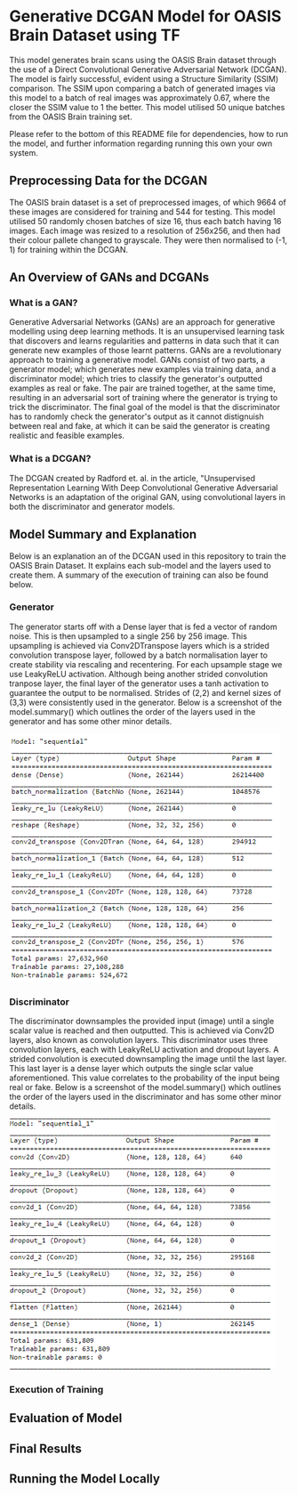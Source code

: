 # Generative DCGAN Model for OASIS Brain Dataset using TF
This model generates brain scans using the OASIS Brain dataset through the use of a Direct Convolutional Generative Adversarial Network (DCGAN). The model is fairly successful, evident using a Structure Similarity (SSIM) comparison. The SSIM upon comparing a batch of generated images via this model to a batch of real images was approximately 0.67, where the closer the SSIM value to 1 the better. This model utilised 50 unique batches from the OASIS Brain training set. 

Please refer to the bottom of this README file for dependencies, how to run the model, and further information regarding running this own your own system.

## Preprocessing Data for the DCGAN
The OASIS brain dataset is a set of preprocessed images, of which 9664 of these images are considered for training and 544 for testing. This model utilised 50 randomly chosen batches of size 16, thus each batch having 16 images. Each image was resized to a resolution of 256x256, and then had their colour pallete changed to grayscale. They were then normalised to (-1, 1) for training within the DCGAN.

## An Overview of GANs and DCGANs

### What is a GAN?
Generative Adversarial Networks (GANs) are an approach for generative modelling using deep learning methods. It is an unsupervised learning task that discovers and learns regularities and patterns in data such that it can generate new examples of those learnt patterns. GANs are a revolutionary approach to training a generative model. GANs consist of two parts, a generator model; which generates new examples via training data, and a discriminator model; which tries to classify the generator's outputted examples as real or fake. The pair are trained together, at the same time, resulting in an adversarial sort of training where the generator is trying to trick the discriminator. The final goal of the model is that the discriminator has to randomly check the generator's output as it cannot distignuish between real and fake, at which it can be said the generator is creating realistic and feasible examples.

### What is a DCGAN?
The DCGAN created by Radford et. al. in the article, "Unsupervised Representation Learning With Deep Convolutional Generative Adversarial Networks is an adaptation of the original GAN, using convolutional layers in both the discriminator and generator models.

## Model Summary and Explanation
Below is an explanation an of the DCGAN used in this repository to train the OASIS Brain Dataset. It explains each sub-model and the layers used to create them. A summary of the execution of training can also be found below.

### Generator
The generator starts off with a Dense layer that is fed a vector of random noise. This is then upsampled to a single 256 by 256 image. This upsampling is achieved via Conv2DTranspose layers which is a strided convolution transpose layer, followed by a batch normalisation layer to create stability via rescaling and recentering. For each upsample stage we use LeakyReLU activation. Although being another strided convolution tranpose layer, the final layer of the generator uses a tanh activation to guarantee the output to be normalised. Strides of (2,2) and kernel sizes of (3,3) were consistently used in the generator. Below is a screenshot of the model.summary() which outlines the order of the layers used in the generator and has some other minor details.

![Gen Summary](Generator_Summary.PNG)

### Discriminator
The discriminator downsamples the provided input (image) until a single scalar value is reached and then outputted. This is achieved via Conv2D layers, also known as convolution layers. This discriminator uses three convolution layers, each with LeakyReLU activation and dropout layers. A strided convolution is executed downsampling the image until the last layer. This last layer is a dense layer which outputs the single sclar value aforementioned. This value correlates to the probability of the input being real or fake. Below is a screenshot of the model.summary() which outlines the order of the layers used in the discriminator and has some other minor details.

![Disc Summary](Discriminator_Summary.PNG)


### Execution of Training

## Evaluation of Model

## Final Results

## Running the Model Locally
